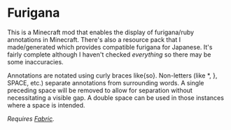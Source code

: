 # Furigana

This is a Minecraft mod that enables the display of furigana/ruby annotations in Minecraft. There's also a resource pack that I made/generated which provides compatible furigana for Japanese. It's fairly complete although I haven't checked _everything_ so there may be some inaccuracies.

Annotations are notated using curly braces like{so}. Non-letters (like *, }, SPACE, etc.) separate annotations from surrounding words. A single preceding space will be removed to allow for separation without necessitating a visible gap. A double space can be used in those instances where a space is intended.

_Requires [Fabric](https://fabricmc.net/)._
